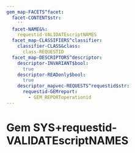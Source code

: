 ```yaml
---
gem_map-FACETS^facet:
  facet-CONTENT$str:
    ''
  facet-NAME&%:
    requestid-VALIDATEscriptNAMES
  facet_map-CLASSIFIERS^classifier:
    classifier-CLASS&class:
      class-REQUESTID
  facet_map-DESCRIPTORS^descriptor:
    descriptor-INVARIANT$bool:
      true
    descriptor-READonly$bool:
      true
    descriptor_mapvec-REQUESTS^requestid$str:
      requestid-GEMreport:
        - GEM_REPORToperationid
---
```

# Gem SYS+requestid-VALIDATEscriptNAMES


